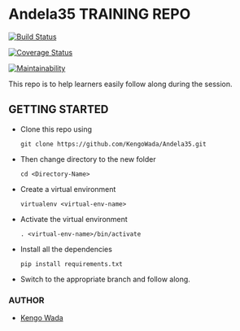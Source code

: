 # Andela35 TRAINING REPO

[![Build Status](https://travis-ci.org/ringtho/Andela35.svg?branch=deploy)](https://travis-ci.org/ringtho/Andela35)

[![Coverage Status](https://coveralls.io/repos/github/ringtho/Andela35/badge.svg?branch=deploy)](https://coveralls.io/github/ringtho/Andela35?branch=deploy)

[![Maintainability](https://api.codeclimate.com/v1/badges/31df9071d7781d70b7de/maintainability)](https://codeclimate.com/github/ringtho/Andela35/maintainability)

This repo is to help learners easily follow along during the session.

## GETTING STARTED
* Clone this repo using 

  ```git clone https://github.com/KengoWada/Andela35.git```

* Then change directory to the new folder 
  
  ```cd <Directory-Name> ```

* Create a virtual environment 
  
  ```virtualenv <virtual-env-name>```

* Activate the virtual environment 

  ```. <virtual-env-name>/bin/activate```

* Install all the dependencies 
  
  ```pip install requirements.txt```

* Switch to the appropriate branch and follow along.

### AUTHOR 
* [Kengo Wada](https://github.com/KengoWada)
